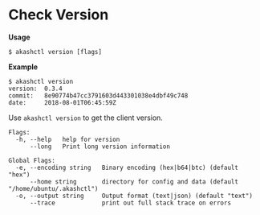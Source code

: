 # Check Version

**Usage**

```text
$ akashctl version [flags]
```

**Example**

```text
$ akashctl version
version:  0.3.4
commit:   8e90774b47cc3791603d443301038e4dbf49c748
date:     2018-08-01T06:45:59Z
```

Use `akashctl version` to get the client version.

```text
Flags:
  -h, --help   help for version
      --long   Print long version information

Global Flags:
  -e, --encoding string   Binary encoding (hex|b64|btc) (default "hex")
      --home string       directory for config and data (default "/home/ubuntu/.akashctl")
  -o, --output string     Output format (text|json) (default "text")
      --trace             print out full stack trace on errors
```
